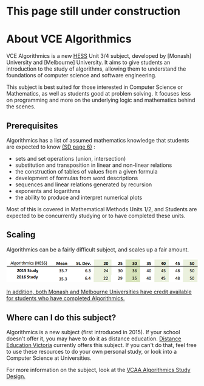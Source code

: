 # This page still under construction

# About VCE Algorithmics

VCE Algorithmics is a new [HESS](/other/credit) Unit 3/4 subject, developed by [Monash] University and [Melbourne] University. It aims to give students an introduction to the study of algorithms, allowing them to understand the foundations of computer science and software engineering.

This subject is best suited for those interested in Computer Science or Mathematics, as well as students good at problem solving. It focuses less on programming and more on the underlying logic and mathematics behind the scenes.

## Prerequisites

Algorithmics has a list of assumed mathematics knowledge that students are expected to know [(SD page 6)](http://www.vcaa.vic.edu.au/Documents/vce/algorithmics/AlgorithmicsSD-2017.pdf) :

 - sets and set operations (union, intersection)
 - substitution and transposition in linear and non-linear relations
 - the construction of tables of values from a given formula
 - development of formulas from word descriptions
 - sequences and linear relations generated by recursion
 - exponents and logarithms
 - the ability to produce and interpret numerical plots

Most of this is covered in Mathematical Methods Units 1/2, and Students are expected to be concurrently studying or to have completed these units.

## Scaling

Algorithmics can be a fairly difficult subject, and scales up a fair amount.

![VCE Algorithmics Scaling Amounts](img/scaling.png)

[In addition, both Monash and Melbourne Universities have credit available for students who have completed Algorithmics.](credit)

## Where can I do this subject?

Algorithmics is a new subject (first introduced in 2015). If your school doesn't offer it, you may have to do it as distance education. [Distance Education Victoria](http://www.distance.vic.edu.au/subject-tasters/algorithmics-unit-3-4-4/) currently offers this subject. If you can't do that, feel free to use these resources to do your own personal study, or look into a Computer Science at Universities.


For more information on the subject, look at the [VCAA Algorithmics Study Design.](studydesign)

